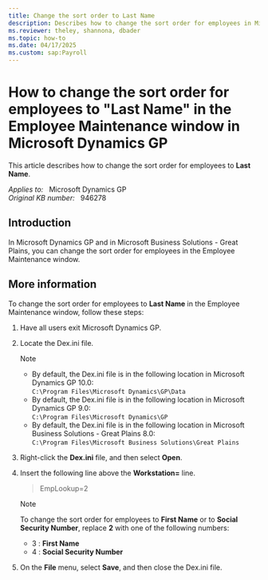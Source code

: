 ```yaml
---
title: Change the sort order to Last Name
description: Describes how to change the sort order for employees in Microsoft Dynamics GP 10.0, in Microsoft Dynamics GP 9.0, and in Microsoft Business Solutions - Great Plains 8.0.
ms.reviewer: theley, shannona, dbader
ms.topic: how-to
ms.date: 04/17/2025
ms.custom: sap:Payroll
---
```

# How to change the sort order for employees to "Last Name" in the Employee Maintenance window in Microsoft Dynamics GP

This article describes how to change the sort order for employees to **Last Name**.

_Applies to:_ &nbsp; Microsoft Dynamics GP  
_Original KB number:_ &nbsp; 946278

## Introduction

In Microsoft Dynamics GP and in Microsoft Business Solutions - Great Plains, you can change the sort order for employees in the Employee Maintenance window.

## More information

To change the sort order for employees to **Last Name** in the Employee Maintenance window, follow these steps:

1. Have all users exit Microsoft Dynamics GP.

2. Locate the Dex.ini file.

    > [!NOTE]
    >
    > - By default, the Dex.ini file is in the following location in Microsoft Dynamics GP 10.0:  
    > `C:\Program Files\Microsoft Dynamics\GP\Data`
    > - By default, the Dex.ini file is in the following location in Microsoft Dynamics GP 9.0:  
        `C:\Program Files\Microsoft Dynamics\GP`
    > - By default, the Dex.ini file is in the following location in Microsoft Business Solutions - Great Plains 8.0:  
        `C:\Program Files\Microsoft Business Solutions\Great Plains`

3. Right-click the **Dex.ini** file, and then select **Open**.

4. Insert the following line above the **Workstation=** line.

    > EmpLookup=2

    > [!NOTE]
    > To change the sort order for employees to **First Name** or to **Social Security Number**, replace **2** with one of the following numbers:
    >
    > - 3 : **First Name**  
    > - 4 : **Social Security Number**

5. On the **File** menu, select **Save**, and then close the Dex.ini file.
